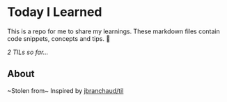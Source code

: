 # Today I Learned
This is a repo for me to share my learnings. These markdown files contain code snippets, concepts and tips. 🧠

_2 TILs so far..._

## About
~Stolen from~ Inspired by [jbranchaud/til](https://github.com/jbranchaud/til)

